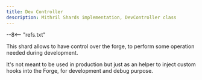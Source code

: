 ```yaml
---
title: Dev Controller
description: Mithril Shards implementation, DevController class
---
```


--8<-- "refs.txt"

This shard allows to have control over the forge, to perform some operation needed during development.

It's not meant to be used in production but just as an helper to inject custom hooks into the Forge, for development and debug purpose.
